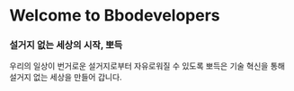 # Welcome to Bbodevelopers

### 설거지 없는 세상의 시작, 뽀득

우리의 일상이 번거로운 설거지로부터 자유로워질 수 있도록
뽀득은 기술 혁신을 통해 설거지 없는 세상을 만들어 갑니다.
